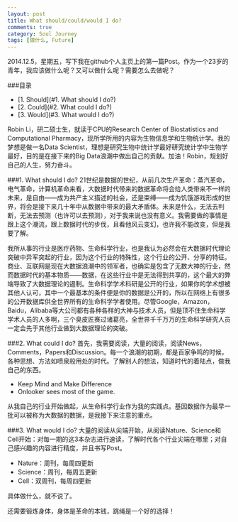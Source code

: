 ```yaml
---
layout: post
title: What should/could/would I do?
comments: true
category: Soul Journey
tags: [做什么, Future]
---
```


2014.12.5，星期五，写下我在github个人主页上的第一篇Post。作为一个23岁的青年，我应该做什么呢？又可以做什么呢？需要怎么去做呢？

<!-- more -->

###目录
<!-- MarkdownTOC depth=4 -->
- [1. Should](#1. What should I do?)
- [2. Could](#2. What could I do?)
- [3. Would](#3. What would I do?)
<!-- /MarkdownTOC -->

Robin Li，研二硕士生，就读于CPU的Research Center of Biostatistics and Computational Pharmacy，现所学所用的内容为生物信息学和生物统计学。我的梦想是做一名Data Scientist，理想是研究生物中统计学最好研究统计学中生物学最好，目的是在接下来的Big Data浪潮中做出自己的贡献。加油！Robin，规划好自己的人生，努力奋斗。

<a name="1. What should I do?" />

###1. What should I do?
21世纪是数据的世纪，从前几次生产革命：蒸汽革命，电气革命，计算机革命来看，大数据时代带来的数据革命将会给人类带来不一样的未来，是自由——成为共产主义描述的社会，还是束缚——成为饥饿游戏形成的世界，将会是接下来几十年中从数据中带来的最大矛盾体。未来是什么，无法去判断，无法去预测（也许可以去预测），对于我来说也没有意义。我需要做的事情是跟上这个潮流，跟上数据时代的步伐，且看他风云变幻，也许我不能改变，但是我要了解。

我所从事的行业是医疗药物、生命科学行业，也是我认为必然会在大数据时代理论突破中异军突起的行业，因为这个行业的特殊性，这个行业的公开、分享的特征。商业、互联网是现在大数据浪潮中的领军者，也确实是包含了无数大神的行业，然而数据时代的基本物质——数据，在这些行业中是无法得到共享的，这个最大的弊端导致了大数据理论的遏制。生命科学学术科研是公开的行业，如果你的学术想被其他人认可，其中一个最基本的条件便是你的数据是公开的，所以在网络上有很多的公开数据库供全世界所有的生命科学学者使用。尽管Google，Amazon，Baidu，Alibaba等大公司都有各种各样的大神与技术人员，但是顶不住生命科学学术人员的人多啊，三个臭皮匠赛过诸葛亮，全世界千千万万的生命科学研究人员一定会先于其他行业做到大数据理论的突破。
<a name="2. What could I do?" />

###2. What could I do?
首先，我需要阅读，大量的阅读，阅读News，Comments，Papers和Discussion。每一个浪潮的初期，都是百家争鸣的时候，各种思想、方法如喷泉般用处的时代。了解别人的想法，知道时代的着陆点，做我自己的东西。

* Keep Mind and Make Difference
* Onlooker sees most of the game. 

从我自己的行业开始做起，从生命科学行业作为我的实践点。基因数据作为最早一批可以被称为大数据的数据，是我接下来注意的重点。

<a name="3. What would I do?" />

###3. What would I do?
大量的阅读从尖端开始，从阅读Nature、Science和Cell开始：对每一期的这3本杂志进行速读，了解时代各个行业尖端在哪里；对自己感兴趣的内容进行精度，并且书写Post。

* Nature：周刊，每周四更新
* Science：周刊，每周五更新
* Cell：双周刊，每周四更新

具体做什么，就不说了。

还需要锻炼身体，身体是革命的本钱，跳绳是一个好的选择！